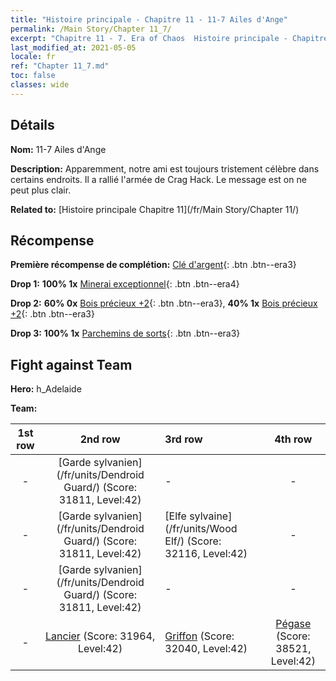 ```yaml
---
title: "Histoire principale - Chapitre 11 - 11-7 Ailes d'Ange"
permalink: /Main Story/Chapter 11_7/
excerpt: "Chapitre 11 - 7. Era of Chaos  Histoire principale - Chapitre 11_7. 11-7 Ailes d'Ange"
last_modified_at: 2021-05-05
locale: fr
ref: "Chapter 11_7.md"
toc: false
classes: wide
---
```


## Détails

 **Nom:** 11-7 Ailes d'Ange

 **Description:** Apparemment, notre ami est toujours tristement célèbre dans certains endroits. Il a rallié l'armée de Crag Hack. Le message est on ne peut plus clair.

 **Related to:** [Histoire principale Chapitre 11](/fr/Main Story/Chapter 11/)

## Récompense

 **Première récompense de complétion:** [Clé d'argent](/ItemsFR/con_693/){: .btn .btn--era3}

 **Drop 1:** **100% 1x** [Minerai exceptionnel](/ItemsFR/mat_33/){: .btn .btn--era4}

 **Drop 2:** **60% 0x** [Bois précieux +2](/ItemsFR/mat_27/){: .btn .btn--era3}, **40% 1x** [Bois précieux +2](/ItemsFR/mat_27/){: .btn .btn--era3}

 **Drop 3:** **100% 1x** [Parchemins de sorts](/ItemsFR/con_694/){: .btn .btn--era3}


## Fight against Team
 **Hero:** h_Adelaide

 **Team:**


  | 1st row | 2nd row | 3rd row | 4th row |
  |:----:|:----:|:----|:----:|
  | - | [Garde sylvanien](/fr/units/Dendroid Guard/) (Score: 31811, Level:42)  | - | - |
  | - | [Garde sylvanien](/fr/units/Dendroid Guard/) (Score: 31811, Level:42)  | [Elfe sylvaine](/fr/units/Wood Elf/) (Score: 32116, Level:42)  | - |
  | - | [Garde sylvanien](/fr/units/Dendroid Guard/) (Score: 31811, Level:42)  | - | - |
  | - | [Lancier](/fr/units/Pikeman/) (Score: 31964, Level:42)  | [Griffon](/fr/units/Griffin/) (Score: 32040, Level:42)  | [Pégase](/fr/units/Pegasus/) (Score: 38521, Level:42)  |


